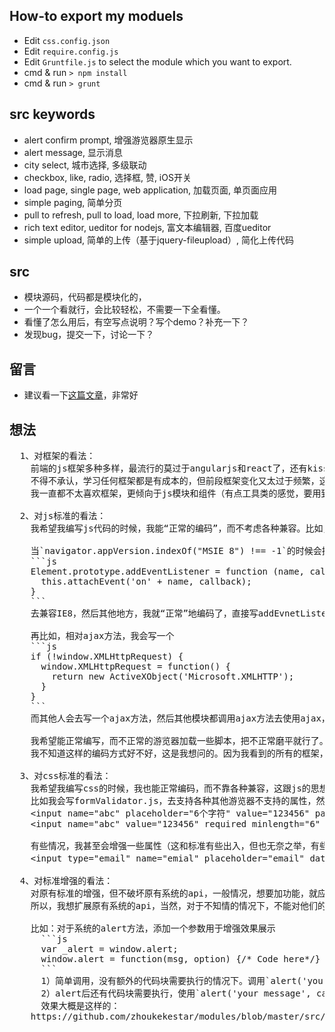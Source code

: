 ## How-to export my moduels
* Edit `css.config.json`
* Edit `require.config.js`
* Edit `Gruntfile.js` to select the module which you want to export.
* cmd & run `> npm install `
* cmd & run `> grunt `

## src keywords
* alert confirm prompt, 增强游览器原生显示
* alert message, 显示消息
* city select, 城市选择, 多级联动
* checkbox, like, radio, 选择框, 赞, iOS开关
* load page, single page, web application, 加载页面, 单页面应用
* simple paging, 简单分页
* pull to refresh, pull to load, load more, 下拉刷新, 下拉加载
* rich text editor, ueditor for nodejs, 富文本编辑器, 百度ueditor
* simple upload, 简单的上传（基于jquery-fileupload）, 简化上传代码

## src
* 模块源码，代码都是模块化的，
* 一个一个看就行，会比较轻松，不需要一下全看懂。
* 看懂了怎么用后，有空写点说明？写个demo？补充一下？
* 发现bug，提交一下，讨论一下？

## 留言
* 建议看一下[这篇文章](http://isux.tencent.com/half-package-web-components-for-design.html)，非常好

## 想法
<pre>
  1、对框架的看法：
    前端的js框架多种多样，最流行的莫过于angularjs和react了，还有kissy，YUI（有点走下坡路呢），不过，我觉得，这种框架都是对原有html标准的破坏，比如react有自己的jsx语法（虽然和html类似，但和标准相去甚远），还有angularjs有自己的好多属性，比如ng-app,ng-model之类的。
    不得不承认，学习任何框架都是有成本的，但前段框架变化又太过于频繁，这学习成本更是沉重。
    我一直都不太喜欢框架，更倾向于js模块和组件（有点工具类的感觉，要用到什么，就加载什么），是那种低耦合，不依赖于框架本身的模块和组件，不是那种基于react、kissy的模块或组件，而是能够直接拿来就能在游览器上跑的组件（当然，可能会依赖requirejs等模块加载工具）

  2、对js标准的看法：
    我希望我编写js代码的时候，我能“正常的编码”，而不考虑各种兼容。比如，我会写一个`event.js`：

    当`navigator.appVersion.indexOf("MSIE 8") !== -1`的时候会执行
    ```js
    Element.prototype.addEventListener = function (name, callback) {
      this.attachEvent('on' + name, callback);
    }
    ```
    去兼容IE8，然后其他地方，我就“正常”地编码了，直接写addEvnetListener就行，不用考虑兼容。而不是像其他人一样，写一个addEvent方法，然后其他模块都调用addEvent方法，不用标准的addEventListener方法，我总感觉addEvent方法是多余的，感觉有点“污染环境”。

    再比如，相对ajax方法，我会写一个
    ```js
    if (!window.XMLHttpRequest) {
      window.XMLHttpRequest = function() {
        return new ActiveXObject('Microsoft.XMLHTTP');
      }
    }
    ```
    而其他人会去写一个ajax方法，然后其他模块都调用ajax方法去使用ajax，不用W3C的标准方法new XMLHttpRequest().

    我希望能正常编写，而不正常的游览器加载一些脚本，把不正常磨平就行了。
    我不知道这样的编码方式好不好，这是我想问的。因为我看到的所有的框架，包括大牛的编码不是这样的。都是添加一个额外的方法，然后把标准放一边，而我是想把标准通过兼容脚本而把“标准”成为“标准”。

  3、对css标准的看法：
    我希望我编写css的时候，我也能正常编码，而不靠各种兼容，这跟js的思想是一样的
    比如我会写formValidator.js，去支持各种其他游览器不支持的属性，然后我就可以这样写了
    &lt;input name="abc" placeholder="6个字符" value="123456" pattern="^[0-9]{6}$"&gt;
    &lt;input name="abc" value="123456" required minlength="6" maxlength="10"&gt;

    有些情况，我甚至会增强一些属性（这和标准有些出入，但也无奈之举，有些时候W3C的标准跟不上需求的变化，所以就。。。。）
    &lt;input type="email" name="emial" placeholder="email" data-msg='{"email":"emial格式错了啦"}'&gt;

  4、对标准增强的看法：
    对原有标准的增强，但不破坏原有系统的api，一般情况，想要加功能，就应该添加一个方法，而我不这么想，任何库、组件，如果学习曲线越陡，越容易被抛弃，
    所以，我想扩展原有系统的api，当然，对于不知情的情况下，不能对他们的代码造成不必要的困扰，所以要兼容原有系统的api

    比如：对于系统的alert方法，添加一个参数用于增强效果展示
      ```js
      var _alert = window.alert;
      window.alert = function(msg, option) {/* Code here*/}
      ```
      1）简单调用，没有额外的代码块需要执行的情况下。调用`alert('your message', false)`函数直接调用即可，后面的false参数表示不使用系统原生的弹出框
      2）alert后还有代码块需要执行，使用`alert('your message', callback-function)`，在callback-function中加入需要执行的代码（同步实现不了，只能callback了）
      效果大概是这样的：
    https://github.com/zhoukekestar/modules/blob/master/src/alert/demo.gif
</pre>
